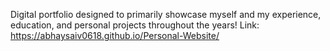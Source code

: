 Digital portfolio designed to primarily showcase myself and my experience, education, and personal projects throughout the years!
Link: https://abhaysaiv0618.github.io/Personal-Website/
